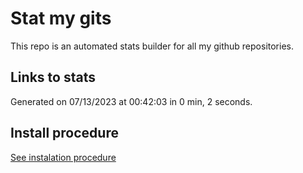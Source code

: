 # Stat my gits

This repo is an automated stats builder for all my github repositories.

## Links to stats


Generated on 07/13/2023 at 00:42:03 in 0 min, 2 seconds.

## Install procedure

[See instalation procedure](./src/install.md)
